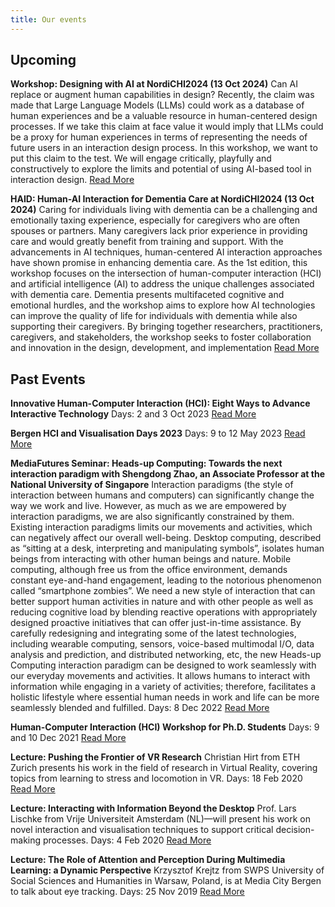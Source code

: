 ```yaml
---
title: Our events
---
```



## Upcoming

**Workshop: Designing with AI at NordiCHI2024 (13 Oct 2024)**
Can AI replace or augment human capabilities in design? Recently, the claim was made that Large Language Models (LLMs) could work as a database of human experiences and be a valuable resource in human-centered design processes. If we take this claim at face value it would imply that LLMs could be a proxy for human experiences in terms of representing the needs of future users in an interaction design process.  In this workshop, we want to put this claim to the test. We will engage critically, playfully and constructively to explore the limits and potential of using AI-based tool in interaction design.
[Read More](https://hci.uib.no/ws/designing_with_ai)

**HAID: Human-AI Interaction for Dementia Care at NordiCHI2024 (13 Oct 2024)**
Caring for individuals living with dementia can be a challenging and emotionally taxing experience, especially for caregivers who are often spouses or partners. Many caregivers lack prior experience in providing care and would greatly benefit from training and support. With the advancements in AI techniques, human-centered AI interaction approaches have shown promise in enhancing dementia care. As the 1st edition, this workshop focuses on the intersection of human-computer interaction (HCI) and artificial intelligence (AI) to address the unique challenges associated with dementia care. Dementia presents multifaceted cognitive and emotional hurdles, and the workshop aims to explore how AI technologies can improve the quality of life for individuals with dementia while also supporting their caregivers. By bringing together researchers, practitioners, caregivers, and stakeholders, the workshop seeks to foster collaboration and innovation in the design, development, and implementation
[Read More](https://hci.uib.no/ws/haid)

## Past Events

**Innovative Human-Computer Interaction (HCI): Eight Ways to Advance Interactive Technology**
Days: 2 and 3 Oct 2023
[Read More](https://www.uib.no/en/infomedia/164550/innovative-human-computer-interaction-hci-eight-ways-advance-interactive-technology)

**Bergen HCI and Visualisation Days 2023**
Days: 9 to 12 May 2023
[Read More](https://mediafutures.no/event/bergen-hci-and-visualisation-days-2023/)

**MediaFutures Seminar: Heads-up Computing: Towards the next interaction paradigm with Shengdong Zhao, an Associate Professor at the National University of Singapore**
Interaction paradigms (the style of interaction between humans and computers) can significantly change the way we work and live. However, as much as we are empowered by interaction paradigms, we are also significantly constrained by them. Existing interaction paradigms limits our movements and activities, which can negatively affect our overall well-being. Desktop computing, described as “sitting at a desk, interpreting and manipulating symbols”, isolates human beings from interacting with other human beings and nature. Mobile computing, although free us from the office environment, demands constant eye-and-hand engagement, leading to the notorious phenomenon called “smartphone zombies”. We need a new style of interaction that can better support human activities in nature and with other people as well as reducing cognitive load by blending reactive operations with appropriately designed proactive initiatives that can offer just-in-time assistance. By carefully redesigning and integrating some of the latest technologies, including wearable computing, sensors, voice-based multimodal I/O, data analysis and prediction, and distributed networking, etc, the new Heads-up Computing interaction paradigm can be designed to work seamlessly with our everyday movements and activities. It allows humans to interact with information while engaging in a variety of activities; therefore, facilitates a holistic lifestyle where essential human needs in work and life can be more seamlessly blended and fulfilled.
Days: 8 Dec 2022
[Read More](https://mediafutures.no/event/mediafutures-seminar-heads-up-computing-towards-the-next-interaction-paradigm-with-shengdong-zhao-an-associate-professor-at-the-national-university-of-singapore/)

**Human-Computer Interaction (HCI) Workshop for Ph.D. Students**
Days: 9 and 10 Dec  2021
[Read More](https://www.dropbox.com/s/mc51j1he7pu2qft/HCI%20PhD%20workshop%20December%202021.pdf?dl=0)

**Lecture: Pushing the Frontier of VR Research**
Christian Hirt from ETH Zurich presents his work in the field of research in Virtual Reality, covering topics from learning to stress and locomotion in VR.
Days: 18 Feb 2020
[Read More](https://www.uib.no/en/infomedia/133679/pushing-frontier-vr-research)

**Lecture: Interacting with Information Beyond the Desktop**
Prof. Lars Lischke from Vrije Universiteit Amsterdam (NL)—will present his work on novel interaction and visualisation techniques to support critical decision-making processes.
Days: 4 Feb 2020
[Read More](https://www.uib.no/en/infomedia/133285/interacting-information-beyond-desktop)

**Lecture: The Role of Attention and Perception During Multimedia Learning: a Dynamic Perspective**
Krzysztof Krejtz from SWPS University of Social Sciences and Humanities in Warsaw, Poland, is at Media City Bergen to talk about eye tracking.
Days: 25 Nov 2019
[Read More](https://www.uib.no/infomedia/131628/role-attention-and-perception-during-multimedia-learning-dynamic-perspective)
